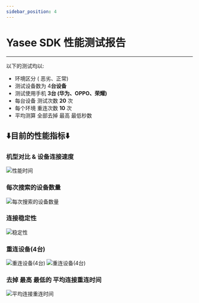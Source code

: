 ```yaml
---
sidebar_position: 4
---
```



# Yasee SDK 性能测试报告
--- 


以下的测试均以:
- 环境区分 ( 恶劣、正常)
- 测试设备数为 4**台设备**
- 测试使用手机 **3台 (华为、OPPO、荣耀)**
- 每台设备 测试次数 **20** 次
- 每个环境 重连次数 **10** 次
- 平均测算 全部去掉 最高 最低秒数




## **⬇️目前的性能指标⬇️**

### 机型对比 & 设备连接速度
![性能时间](/img/speechTable.png "测试性能")


### 每次搜索的设备数量
![每次搜索的设备数量](/img/searchOnce.png "每次搜索的设备数量")


### 连接稳定性
![稳定性](/img/wendingxing.png "稳定性")

### 重连设备(4台)
![重连设备(4台)](/img/relinked.png "重连设备(4台)")
![重连设备(4台)](/img/relinked1.png "重连设备(4台)")


### 去掉 最高 最低的 平均连接重连时间
![平均连接重连时间](/img/avgSed.png "平均连接重连时间")






